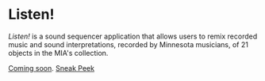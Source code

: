 # Listen!

*Listen!* is a sound sequencer application that allows users to remix
recorded music and sound interpretations, recorded by Minnesota
musicians, of 21 objects in the MIA's collection.

[Coming soon](http://artsmia.org/listen-to-the-collection-listen-to-itself-as-remixed-by-you). [Sneak Peek](http://artsmia.github.io/listen/)

